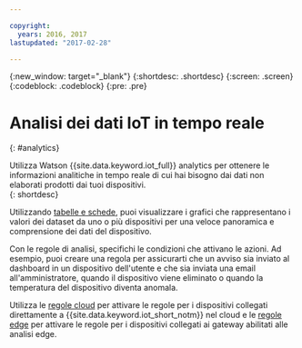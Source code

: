 ```yaml
---

copyright:
  years: 2016, 2017
lastupdated: "2017-02-28"

---
```


{:new_window: target="_blank"}
{:shortdesc: .shortdesc}
{:screen: .screen}
{:codeblock: .codeblock}
{:pre: .pre}


# Analisi dei dati IoT in tempo reale
{: #analytics}  

Utilizza Watson {{site.data.keyword.iot_full}} analytics per ottenere le informazioni analitiche in tempo reale di cui hai bisogno dai dati non elaborati prodotti dai tuoi dispositivi.   
{: shortdesc}

Utilizzando [tabelle e schede](data_visualization.html), puoi visualizzare i grafici che rappresentano i valori dei dataset da uno o più dispositivi per una veloce panoramica e comprensione dei dati del dispositivo.

Con le regole di analisi, specifichi le condizioni che attivano le azioni. Ad esempio, puoi creare una regola per assicurarti che un avviso sia inviato al dashboard in un dispositivo dell'utente e che sia inviata una email all'amministratore, quando il dispositivo viene eliminato o quando la temperatura del dispositivo diventa anomala.

Utilizza le [regole cloud](cloud_analytics.html) per attivare le regole per i dispositivi collegati direttamente a {{site.data.keyword.iot_short_notm}} nel cloud e le [regole edge](edge_analytics.html) per attivare le regole per i dispositivi collegati ai gateway abilitati alle analisi edge.
